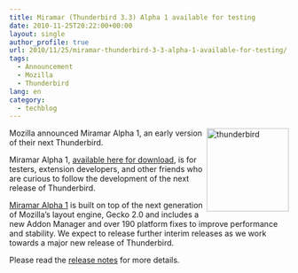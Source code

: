 ```yaml
---
title: Miramar (Thunderbird 3.3) Alpha 1 available for testing
date: 2010-11-25T20:22:00+00:00
layout: single
author_profile: true
url: 2010/11/25/miramar-thunderbird-3-3-alpha-1-available-for-testing/
tags:
  - Announcement
  - Mozilla
  - Thunderbird
lang: en
category: 
  - techblog
---
```

[<img title="thunderbird" border="0" alt="thunderbird" align="right" src="http://lh3.ggpht.com/_vaUVXcmC3OI/TO6-jlMygJI/AAAAAAAADOU/DMrWTTjhb0U/thunderbird_thumb%5B1%5D.png?imgmax=800" width="148" height="150" />](http://lh5.ggpht.com/_vaUVXcmC3OI/TO6-gpfohrI/AAAAAAAADOQ/uZzTRYBBh2E/s1600-h/thunderbird%5B3%5D.png)Mozilla announced Miramar Alpha 1, an early version of their next Thunderbird.

Miramar Alpha 1, [available here for download](http://www.mozillamessaging.com/en-US/thunderbird/early_releases/downloads/), is for testers, extension developers, and other friends who are curious to follow the development of the next release of Thunderbird.

[Miramar Alpha 1](http://www.mozillamessaging.com/en-US/thunderbird/3.3a1/) is built on top of the next generation of Mozilla’s layout engine, Gecko 2.0 and includes a new Addon Manager and over 190 platform fixes to improve performance and stability. We expect to release further interim releases as we work towards a major new release of Thunderbird.

Please read the [release notes](http://www.mozillamessaging.com/en-US/thunderbird/3.3a1/releasenotes/) for more details.